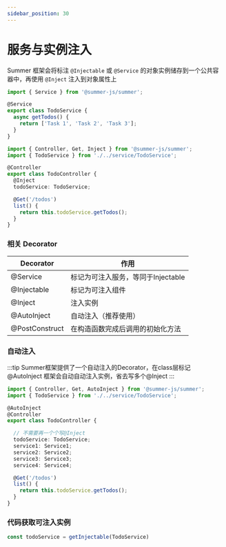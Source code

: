 ```yaml
---
sidebar_position: 30
---
```


# 服务与实例注入


Summer 框架会将标注 `@Injectable` 或 `@Service` 的对象实例储存到一个公共容器中，再使用 `@Inject` 注入到对象属性上

```ts
import { Service } from '@summer-js/summer';

@Service
export class TodoService {
  async getTodos() {
    return ['Task 1', 'Task 2', 'Task 3'];
  }
}
```

```ts
import { Controller, Get, Inject } from '@summer-js/summer';
import { TodoService } from './../service/TodoService';

@Controller
export class TodoController {
  @Inject
  todoService: TodoService;

  @Get('/todos')
  list() {
    return this.todoService.getTodos();
  }
}
```

### 相关 Decorator


|  Decorator   | 作用  |
|  ----  | ----  |
| @Service | 标记为可注入服务，等同于Injectable |
| @Injectable | 标记为可注入组件 |
| @Inject | 注入实例 |
| @AutoInject | 自动注入（推荐使用） |
| @PostConstruct | 在构造函数完成后调用的初始化方法 |


### 自动注入

:::tip
Summer框架提供了一个自动注入的Decorator，在class层标记 @AutoInject 框架会自动自动注入实例，省去写多个@Inject
:::

```ts
import { Controller, Get, AutoInject } from '@summer-js/summer';
import { TodoService } from './../service/TodoService';

@AutoInject
@Controller
export class TodoController {

  // 不需要再一个个写@Inject
  todoService: TodoService;
  service1: Service1;
  service2: Service2;
  service3: Service3;
  service4: Service4;

  @Get('/todos')
  list() {
    return this.todoService.getTodos();
  }
}
```

### 代码获取可注入实例

```ts
const todoService = getInjectable(TodoService)
```